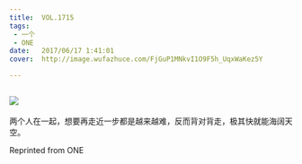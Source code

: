 ```yaml
---
title:	VOL.1715
tags:
 - 一个
 - ONE
date:	2017/06/17 1:41:01
cover:	http://image.wufazhuce.com/FjGuP1MNkvI1O9F5h_UqxWaKez5Y

---
```

![](http://image.wufazhuce.com/FjGuP1MNkvI1O9F5h_UqxWaKez5Y)
---

两个人在一起，想要再走近一步都是越来越难，反而背对背走，极其快就能海阔天空。
 
Reprinted from ONE
